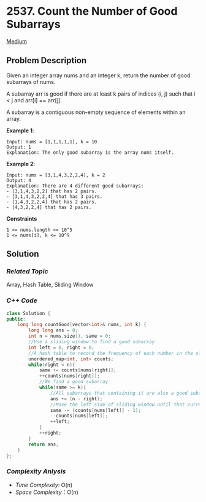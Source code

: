 # 2537. Count the Number of Good Subarrays
[Medium](https://leetcode.com/problems/count-the-number-of-good-subarrays/description/)

## Problem Description

Given an integer array nums and an integer k, return the number of good subarrays of nums.

A subarray arr is good if there are at least k pairs of indices (i, j) such that i < j and arr[i] == arr[j].

A subarray is a contiguous non-empty sequence of elements within an array.

**Example 1**:
```
Input: nums = [1,1,1,1,1], k = 10
Output: 1
Explanation: The only good subarray is the array nums itself.
```
**Example 2**:
```
Input: nums = [3,1,4,3,2,2,4], k = 2
Output: 4
Explanation: There are 4 different good subarrays:
- [3,1,4,3,2,2] that has 2 pairs.
- [3,1,4,3,2,2,4] that has 3 pairs.
- [1,4,3,2,2,4] that has 2 pairs.
- [4,3,2,2,4] that has 2 pairs.
```

**Constraints**
```
1 <= nums.length <= 10^5
1 <= nums[i], k <= 10^9
```

## Solution

### _Related Topic_
   Array, Hash Table, Sliding Window

### _C++ Code_
```cpp
class Solution {
public:
    long long countGood(vector<int>& nums, int k) {
        long long ans = 0;
        int n = nums.size(), same = 0;
        //Use a sliding window to find a good subarray
        int left = 0, right = 0;
        //A hash table to record the frequency of each number in the sliding window
        unordered_map<int, int> counts;
        while(right < n){
            same += counts[nums[right]];
            ++counts[nums[right]];
            //We find a good subarray
            while(same >= k){
                //All subarrays that containing it are also a good subarray
                ans += (n - right);
                //Move the left side of sliding window until that current subarray is no longer a good subarray
                same -= (counts[nums[left]] - 1);
                --counts[nums[left]];
                ++left;
            }
            ++right;
        }
        return ans;
    }
};
```

### _Complexity Anlysis_
- _Time Complexity_: O(n)
- _Space Complexity_：O(n)
